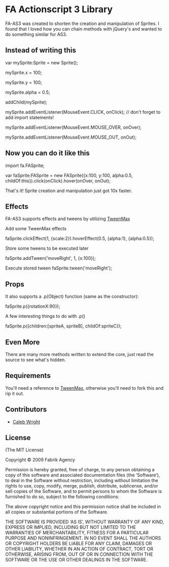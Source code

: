 FA Actionscript 3 Library
=========================

FA-AS3 was created to shorten the creation and manipulation of Sprites. I found that I loved how you can chain methods with jQuery's and wanted to do something similar for AS3.


## Instead of writing this ##

var mySprite:Sprite = new Sprite();

mySprite.x = 100;

mySprite.y = 100;

mySprite.alpha = 0.5;

addChild(mySprite);

mySprite.addEventListener(MouseEvent.CLICK, onClick); // don't forget to add import statements!

mySprite.addEventListener(MouseEvent.MOUSE_OVER, onOver);

mySprite.addEventListener(MouseEvent.MOUSE_OUT, onOut);


## Now you can do it like this ##

import fa.FASprite;

var faSprite:FASprite = new FASprite({x:100, y:100, alpha:0.5, childOf:this}).click(onClick).hover(onOver, onOut);

That's it! Sprite creation and manipulation just got 10x faster.


## Effects ##

FA-AS3 supports effects and tweens by utilizing [TweenMax](http://tweenmax.com)

Add some TweenMax effects

faSprite.clickEffect(1, {scale:2}).hoverEffect(0.5, {alpha:1}, {alpha:0.5});


Store some tweens to be executed later

faSprite.addTween('moveRight', 1, {x:100});


Execute stored tween
faSprite.tween('moveRight');


## Props ##

It also supports a .p(Object) function (same as the constructor):

faSprite.p({rotationX:90});


A few interesting things to do with .p()

faSprite.p({children:[spriteA, spriteB], childOf:spriteC});


## Even More ##

There are many more methods written to extend the core, just read the source to see what's hidden.


## Requirements ##

You'll need a reference to [TweenMax](http://tweenmax.com), otherwise you'll need to fork this and rip it out.


## Contributors ##
  * [Caleb Wright](http://fabrikagency.com)


## License ##
(The MIT License)

Copyright © 2009 Fabrik Agency

Permission is hereby granted, free of charge, to any person obtaining a copy of this software and associated documentation files (the ‘Software’), to deal in the Software without restriction, including without limitation the rights to use, copy, modify, merge, publish, distribute, sublicense, and/or sell copies of the Software, and to permit persons to whom the Software is furnished to do so, subject to the following conditions:

The above copyright notice and this permission notice shall be included in all copies or substantial portions of the Software.

THE SOFTWARE IS PROVIDED ‘AS IS’, WITHOUT WARRANTY OF ANY KIND, EXPRESS OR IMPLIED, INCLUDING BUT NOT LIMITED TO THE WARRANTIES OF MERCHANTABILITY, FITNESS FOR A PARTICULAR PURPOSE AND NONINFRINGEMENT. IN NO EVENT SHALL THE AUTHORS OR COPYRIGHT HOLDERS BE LIABLE FOR ANY CLAIM, DAMAGES OR OTHER LIABILITY, WHETHER IN AN ACTION OF CONTRACT, TORT OR OTHERWISE, ARISING FROM, OUT OF OR IN CONNECTION WITH THE SOFTWARE OR THE USE OR OTHER DEALINGS IN THE SOFTWARE.